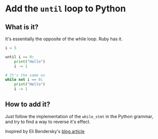 # Add the `until` loop to Python

## What is it?
It's essentially the opposite of the while loop.
Ruby has it.

```python
i = 5

until i == 0:
	print("Hello")
	i -= 1

# It's the same as
while not i == 0:
    print("Hello")
    i -= 1
```

## How to add it?
Just follow the implementation of the `while_stmt` in the Python grammar, and
try to find a way to reverse it's effect.

Inspired by Eli Bendersky's [blog article](https://eli.thegreenplace.net/2010/06/30/python-internals-adding-a-new-statement-to-python)